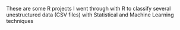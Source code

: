 These are some R projects I went through with R to classify several unestructured data (CSV files) with Statistical and Machine Learning techniques

